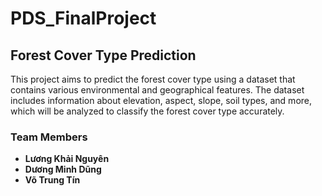 # PDS_FinalProject

## Forest Cover Type Prediction

This project aims to predict the forest cover type using a dataset that contains various environmental and geographical features. The dataset includes information about elevation, aspect, slope, soil types, and more, which will be analyzed to classify the forest cover type accurately.

### Team Members
- **Lương Khải Nguyên**  
- **Dương Minh Dũng**  
- **Võ Trung Tín** 
